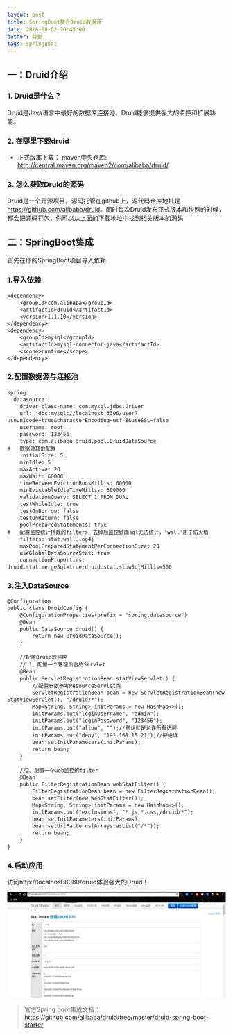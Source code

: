 ```yaml
---
layout: post
title: SpringBoot整合Druid数据源
date: 2018-08-02 20:45:00
author: 薛勤
tags: SpringBoot
---
```

## 一：Druid介绍

### 1. Druid是什么？

Druid是Java语言中最好的数据库连接池。Druid能够提供强大的监控和扩展功能。

### 2. 在哪里下载druid

- 正式版本下载：
  maven中央仓库: <http://central.maven.org/maven2/com/alibaba/druid/> 

### 3. 怎么获取Druid的源码

Druid是一个开源项目，源码托管在github上，源代码仓库地址是 <https://github.com/alibaba/druid>。同时每次Druid发布正式版本和快照的时候，都会把源码打包，你可以从上面的下载地址中找到相关版本的源码



## 二：SpringBoot集成

首先在你的SpringBoot项目导入依赖

### 1.导入依赖

```
<dependency>
    <groupId>com.alibaba</groupId>
    <artifactId>druid</artifactId>
    <version>1.1.10</version>
</dependency>
<dependency>
	<groupId>mysql</groupId>
	<artifactId>mysql-connector-java</artifactId>
	<scope>runtime</scope>
</dependency>
```

### 2.配置数据源与连接池

```
spring:
  datasource:
    driver-class-name: com.mysql.jdbc.Driver
    url: jdbc:mysql://localhost:3306/user?useUnicode=true&characterEncoding=utf-8&useSSL=false
    username: root
    password: 123456
    type: com.alibaba.druid.pool.DruidDataSource
#   数据源其他配置
    initialSize: 5
    minIdle: 5
    maxActive: 20
    maxWait: 60000
    timeBetweenEvictionRunsMillis: 60000
    minEvictableIdleTimeMillis: 300000
    validationQuery: SELECT 1 FROM DUAL
    testWhileIdle: true
    testOnBorrow: false
    testOnReturn: false
    poolPreparedStatements: true
#   配置监控统计拦截的filters，去掉后监控界面sql无法统计，'wall'用于防火墙
    filters: stat,wall,log4j
    maxPoolPreparedStatementPerConnectionSize: 20
    useGlobalDataSourceStat: true
    connectionProperties: druid.stat.mergeSql=true;druid.stat.slowSqlMillis=500
```

### 3.注入DataSource

```
@Configuration
public class DruidConfig {
    @ConfigurationProperties(prefix = "spring.datasource")
    @Bean
    public DataSource druid() {
        return new DruidDataSource();
    }

    //配置Druid的监控
    // 1、配置一个管理后台的Servlet
    @Bean
    public ServletRegistrationBean statViewServlet() {
        //配置参数参考ResourceServlet类
        ServletRegistrationBean bean = new ServletRegistrationBean(new StatViewServlet(), "/druid/*");
        Map<String, String> initParams = new HashMap<>();
        initParams.put("loginUsername", "admin");
        initParams.put("loginPassword", "123456");
        initParams.put("allow", "");//默认就是允许所有访问
        initParams.put("deny", "192.168.15.21");//拒绝谁
        bean.setInitParameters(initParams);
        return bean;
    }

    //2、配置一个web监控的filter
    @Bean
    public FilterRegistrationBean webStatFilter() {
        FilterRegistrationBean bean = new FilterRegistrationBean();
        bean.setFilter(new WebStatFilter());
        Map<String, String> initParams = new HashMap<>();
        initParams.put("exclusions", "*.js,*.css,/druid/*");
        bean.setInitParameters(initParams);
        bean.setUrlPatterns(Arrays.asList("/*"));
        return bean;
    }
}
```

### 4.启动应用

访问http://localhost:8080/druid体验强大的Druid！

![](./20180802SpringBoot整合Druid数据源/1136672-20180802204514162-477947424.png)
> 官方Spring boot集成文档：https://github.com/alibaba/druid/tree/master/druid-spring-boot-starter


